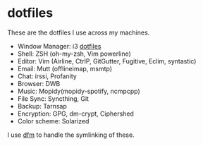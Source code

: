 dotfiles
========
These are the dotfiles I use across my machines.

- Window Manager: i3 [dotfiles](https://github.com/peterlvilim/i3dotfiles)
- Shell: ZSH (oh-my-zsh, Vim powerline)
- Editor: Vim (Airline, CtrlP, GitGutter, Fugitive, Eclim, syntastic)
- Email: Mutt (offlineimap, msmtp)
- Chat: irssi, Profanity
- Browser: DWB
- Music: Mopidy(mopidy-spotify, ncmpcpp)
- File Sync: Syncthing, Git
- Backup: Tarnsap
- Encryption: GPG, dm-crypt, Ciphershed
- Color scheme: Solarized

I use [dfm](https://github.com/justone/dfm) to handle the symlinking of these.
